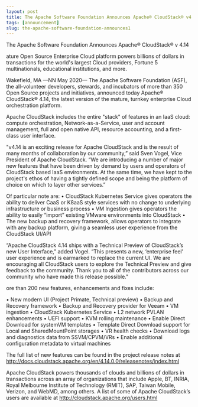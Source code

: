 ```yaml
---
layout: post
title: The Apache Software Foundation Announces Apache® CloudStack® v4.14
tags: [announcement]
slug: the-apache-software-foundation-announces1
---
```

The Apache Software Foundation Announces Apache® CloudStack® v 4.14

ature Open Source Enterprise Cloud platform powers billions of dollars in transactions for the world's largest Cloud providers, Fortune 5 multinationals, educational institutions, and more.

Wakefield, MA —NN May 2020— The Apache Software Foundation (ASF), the all-volunteer developers, stewards, and incubators of more than 350 Open Source projects and initiatives, announced today Apache® CloudStack® 4.14, the latest version of the mature, turnkey enterprise Cloud orchestration platform.

<!-- truncate -->

Apache CloudStack includes the entire "stack" of features in an IaaS cloud: compute orchestration, Network-as-a-Service, user and account management, full and open native API, resource accounting, and a first-class user interface.

"v4.14 is an exciting release for Apache CloudStack and is the result of many months of collaboration by our community,” said Sven Vogel, Vice President of Apache CloudStack. “We are introducing a number of major new features that have been driven by demand by users and operators of CloudStack based IaaS environments. At the same time, we have kept to the project's ethos of having a tightly defined scope and being the platform of choice on which to layer other services.”

Of particular note are:
•	CloudStack Kubernetes Service gives operators the ability to deliver CaaS or K8aaS style services with no change to underlying  infrastructure or business process
•	VM Ingestion gives operators the ability to easily “import” existing VMware environments into CloudStack
•	The new backup and recovery framework, allows operators to integrate with any backup platform, giving a seamless user experience from the CloudStack UI/API

“Apache CloudStack 4.14 ships with a Technical Preview of CloudStack’s new User Interface,” added Vogel. “This presents a new, ‘enterprise feel’ user experience and is earmarked to replace the current UI. We are encouraging all CloudStack users to explore the Technical Preview and give feedback to the community. Thank you to all of the contributors across our community who have made this release possible."

ore than 200 new features, enhancements and fixes include:

•	New modern UI (Project Primate, Technical preview)
•	Backup and Recovery framework
•	Backup and Recovery provider for Veeam 
•	VM ingestion
•	CloudStack Kubernetes Service
•	L2 network PVLAN enhancements 
•	UEFI support
•	KVM rolling maintenance
•	Enable Direct Download for systemVM templates 
•	Template Direct Download support for Local and SharedMountPoint storages 
•	VR health checks
•	Download logs and diagnostics data from SSVM/CPVM/VRs
•	Enable additional configuration metadata to virtual machines

The full list of new features can be found in the project release notes at http://docs.cloudstack.apache.org/en/4.14.0.0/releasenotes/index.html 

Apache CloudStack powers thousands of clouds and billions of dollars in transactions across an array of organizations that include Apple, BT, INRIA, Royal Melbourne Institute of Technology (RMIT), SAP, Taiwan Mobile, Verizon, and WebMD, among others. A list of some of Apache CloudStack’s users are available at http://cloudstack.apache.org/users.html
